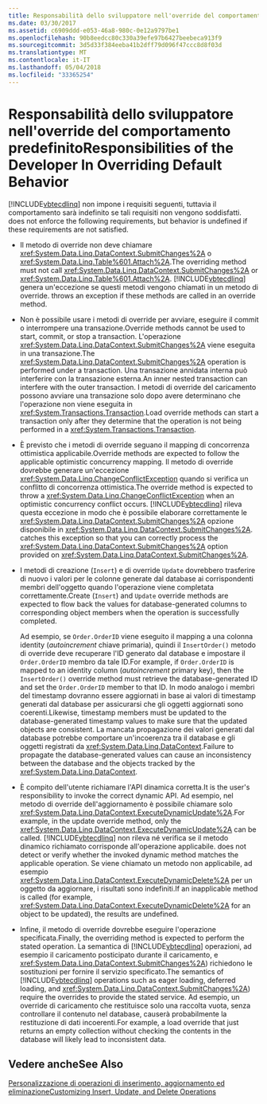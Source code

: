 ```yaml
---
title: Responsabilità dello sviluppatore nell'override del comportamento predefinito
ms.date: 03/30/2017
ms.assetid: c6909ddd-e053-46a8-980c-0e12a9797be1
ms.openlocfilehash: 90b8eedcc80c330a39efe97b6427beebeca913f9
ms.sourcegitcommit: 3d5d33f384eeba41b2dff79d096f47ccc8d8f03d
ms.translationtype: MT
ms.contentlocale: it-IT
ms.lasthandoff: 05/04/2018
ms.locfileid: "33365254"
---
```

# <a name="responsibilities-of-the-developer-in-overriding-default-behavior"></a><span data-ttu-id="23424-102">Responsabilità dello sviluppatore nell'override del comportamento predefinito</span><span class="sxs-lookup"><span data-stu-id="23424-102">Responsibilities of the Developer In Overriding Default Behavior</span></span>
[!INCLUDE[vbtecdlinq](../../../../../../includes/vbtecdlinq-md.md)]<span data-ttu-id="23424-103"> non impone i requisiti seguenti, tuttavia il comportamento sarà indefinito se tali requisiti non vengono soddisfatti.</span><span class="sxs-lookup"><span data-stu-id="23424-103"> does not enforce the following requirements, but behavior is undefined if these requirements are not satisfied.</span></span>  
  
-   <span data-ttu-id="23424-104">Il metodo di override non deve chiamare <xref:System.Data.Linq.DataContext.SubmitChanges%2A> o <xref:System.Data.Linq.Table%601.Attach%2A>.</span><span class="sxs-lookup"><span data-stu-id="23424-104">The overriding method must not call <xref:System.Data.Linq.DataContext.SubmitChanges%2A> or <xref:System.Data.Linq.Table%601.Attach%2A>.</span></span> [!INCLUDE[vbtecdlinq](../../../../../../includes/vbtecdlinq-md.md)]<span data-ttu-id="23424-105"> genera un'eccezione se questi metodi vengono chiamati in un metodo di override.</span><span class="sxs-lookup"><span data-stu-id="23424-105"> throws an exception if these methods are called in an override method.</span></span>  
  
-   <span data-ttu-id="23424-106">Non è possibile usare i metodi di override per avviare, eseguire il commit o interrompere una transazione.</span><span class="sxs-lookup"><span data-stu-id="23424-106">Override methods cannot be used to start, commit, or stop a transaction.</span></span> <span data-ttu-id="23424-107">L'operazione <xref:System.Data.Linq.DataContext.SubmitChanges%2A> viene eseguita in una transazione.</span><span class="sxs-lookup"><span data-stu-id="23424-107">The <xref:System.Data.Linq.DataContext.SubmitChanges%2A> operation is performed under a transaction.</span></span> <span data-ttu-id="23424-108">Una transazione annidata interna può interferire con la transazione esterna.</span><span class="sxs-lookup"><span data-stu-id="23424-108">An inner nested transaction can interfere with the outer transaction.</span></span> <span data-ttu-id="23424-109">I metodi di override del caricamento possono avviare una transazione solo dopo avere determinano che l'operazione non viene eseguita in <xref:System.Transactions.Transaction>.</span><span class="sxs-lookup"><span data-stu-id="23424-109">Load override methods can start a transaction only after they determine that the operation is not being performed in a <xref:System.Transactions.Transaction>.</span></span>  
  
-   <span data-ttu-id="23424-110">È previsto che i metodi di override seguano il mapping di concorrenza ottimistica applicabile.</span><span class="sxs-lookup"><span data-stu-id="23424-110">Override methods are expected to follow the applicable optimistic concurrency mapping.</span></span> <span data-ttu-id="23424-111">Il metodo di override dovrebbe generare un'eccezione <xref:System.Data.Linq.ChangeConflictException> quando si verifica un conflitto di concorrenza ottimistica.</span><span class="sxs-lookup"><span data-stu-id="23424-111">The override method is expected to throw a <xref:System.Data.Linq.ChangeConflictException> when an optimistic concurrency conflict occurs.</span></span> [!INCLUDE[vbtecdlinq](../../../../../../includes/vbtecdlinq-md.md)]<span data-ttu-id="23424-112"> rileva questa eccezione in modo che è possibile elaborare correttamente le <xref:System.Data.Linq.DataContext.SubmitChanges%2A> opzione disponibile in <xref:System.Data.Linq.DataContext.SubmitChanges%2A>.</span><span class="sxs-lookup"><span data-stu-id="23424-112"> catches this exception so that you can correctly process the <xref:System.Data.Linq.DataContext.SubmitChanges%2A> option provided on <xref:System.Data.Linq.DataContext.SubmitChanges%2A>.</span></span>  
  
-   <span data-ttu-id="23424-113">I metodi di creazione (`Insert`) e di override `Update` dovrebbero trasferire di nuovo i valori per le colonne generate dal database ai corrispondenti membri dell'oggetto quando l'operazione viene completata correttamente.</span><span class="sxs-lookup"><span data-stu-id="23424-113">Create (`Insert`) and `Update` override methods are expected to flow back the values for database-generated columns to corresponding object members when the operation is successfully completed.</span></span>  
  
     <span data-ttu-id="23424-114">Ad esempio, se `Order.OrderID` viene eseguito il mapping a una colonna identity (*autoincrement* chiave primaria), quindi il `InsertOrder()` metodo di override deve recuperare l'ID generato dal database e impostare il `Order.OrderID` membro da tale ID.</span><span class="sxs-lookup"><span data-stu-id="23424-114">For example, if `Order.OrderID` is mapped to an identity column (*autoincrement* primary key), then the `InsertOrder()` override method must retrieve the database-generated ID and set the `Order.OrderID` member to that ID.</span></span> <span data-ttu-id="23424-115">In modo analogo i membri del timestamp dovranno essere aggiornati in base ai valori di timestamp generati dal database per assicurarsi che gli oggetti aggiornati sono coerenti.</span><span class="sxs-lookup"><span data-stu-id="23424-115">Likewise, timestamp members must be updated to the database-generated timestamp values to make sure that the updated objects are consistent.</span></span> <span data-ttu-id="23424-116">La mancata propagazione dei valori generati dal database potrebbe comportare un'incoerenza tra il database e gli oggetti registrati da <xref:System.Data.Linq.DataContext>.</span><span class="sxs-lookup"><span data-stu-id="23424-116">Failure to propagate the database-generated values can cause an inconsistency between the database and the objects tracked by the <xref:System.Data.Linq.DataContext>.</span></span>  
  
-   <span data-ttu-id="23424-117">È compito dell'utente richiamare l'API dinamica corretta.</span><span class="sxs-lookup"><span data-stu-id="23424-117">It is the user's responsibility to invoke the correct dynamic API.</span></span> <span data-ttu-id="23424-118">Ad esempio, nel metodo di override dell'aggiornamento è possibile chiamare solo <xref:System.Data.Linq.DataContext.ExecuteDynamicUpdate%2A>.</span><span class="sxs-lookup"><span data-stu-id="23424-118">For example, in the update override method, only the <xref:System.Data.Linq.DataContext.ExecuteDynamicUpdate%2A> can be called.</span></span> [!INCLUDE[vbtecdlinq](../../../../../../includes/vbtecdlinq-md.md)]<span data-ttu-id="23424-119"> non rileva né verifica se il metodo dinamico richiamato corrisponde all'operazione applicabile.</span><span class="sxs-lookup"><span data-stu-id="23424-119"> does not detect or verify whether the invoked dynamic method matches the applicable operation.</span></span> <span data-ttu-id="23424-120">Se viene chiamato un metodo non applicabile, ad esempio <xref:System.Data.Linq.DataContext.ExecuteDynamicDelete%2A> per un oggetto da aggiornare, i risultati sono indefiniti.</span><span class="sxs-lookup"><span data-stu-id="23424-120">If an inapplicable method is called (for example, <xref:System.Data.Linq.DataContext.ExecuteDynamicDelete%2A> for an object to be updated), the results are undefined.</span></span>  
  
-   <span data-ttu-id="23424-121">Infine, il metodo di override dovrebbe eseguire l'operazione specificata.</span><span class="sxs-lookup"><span data-stu-id="23424-121">Finally, the overriding method is expected to perform the stated operation.</span></span> <span data-ttu-id="23424-122">La semantica di [!INCLUDE[vbtecdlinq](../../../../../../includes/vbtecdlinq-md.md)] operazioni, ad esempio il caricamento posticipato durante il caricamento, e <xref:System.Data.Linq.DataContext.SubmitChanges%2A>) richiedono le sostituzioni per fornire il servizio specificato.</span><span class="sxs-lookup"><span data-stu-id="23424-122">The semantics of [!INCLUDE[vbtecdlinq](../../../../../../includes/vbtecdlinq-md.md)] operations such as eager loading, deferred loading, and <xref:System.Data.Linq.DataContext.SubmitChanges%2A>) require the overrides to provide the stated service.</span></span> <span data-ttu-id="23424-123">Ad esempio, un override di caricamento che restituisce solo una raccolta vuota, senza controllare il contenuto nel database, causerà probabilmente la restituzione di dati incoerenti.</span><span class="sxs-lookup"><span data-stu-id="23424-123">For example, a load override that just returns an empty collection without checking the contents in the database will likely lead to inconsistent data.</span></span>  
  
## <a name="see-also"></a><span data-ttu-id="23424-124">Vedere anche</span><span class="sxs-lookup"><span data-stu-id="23424-124">See Also</span></span>  
 [<span data-ttu-id="23424-125">Personalizzazione di operazioni di inserimento, aggiornamento ed eliminazione</span><span class="sxs-lookup"><span data-stu-id="23424-125">Customizing Insert, Update, and Delete Operations</span></span>](../../../../../../docs/framework/data/adonet/sql/linq/customizing-insert-update-and-delete-operations.md)
